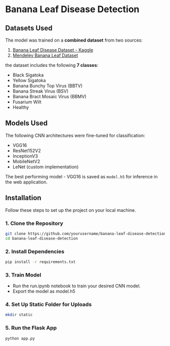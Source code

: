 # Banana Leaf Disease Detection

## Datasets Used

The model was trained on a **combined dataset** from two sources:

1. [Banana Leaf Disease Dataset - Kaggle](https://www.kaggle.com/datasets/shifatearman/bananalsd)  
2. [Mendeley Banana Leaf Dataset](https://data.mendeley.com/datasets/79w2n6b4kf/1)

the dataset includes the following **7 classes**:
- Black Sigatoka
- Yellow Sigatoka
- Banana Bunchy Top Virus (BBTV)
- Banana Streak Virus (BSV)
- Banana Bract Mosaic Virus (BBMV)
- Fusarium Wilt
- Healthy

## Models Used

The following CNN architectures were fine-tuned for classification:

- VGG16  
- ResNet152V2  
- InceptionV3  
- MobileNetV2  
- LeNet (custom implementation)

The best performing model - VGG16 is saved as `model.h5` for inference in the web application.


## Installation

Follow these steps to set up the project on your local machine.

### 1. Clone the Repository

```bash
git clone https://github.com/yourusername/banana-leaf-disease-detection.git
cd banana-leaf-disease-detection
```

### 2. Install Dependencies

```bash
pip install -r requirements.txt
```
### 3. Train Model

- Run the run.ipynb notebook to train your desired CNN model.
- Export the model as model.h5

### 4. Set Up Static Folder for Uploads
```bash
mkdir static
```

### 5. Run the Flask App
```bash
python app.py
```
